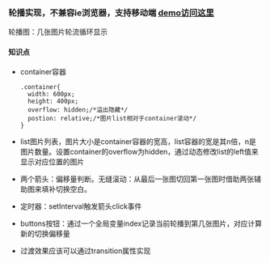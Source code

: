 ### 轮播实现，不兼容ie浏览器，支持移动端 [demo访问这里](http://kad0108.github.io/FE-Demos/carousel/)

轮播图：几张图片轮流循环显示

#### 知识点

* container容器

  ```
  .container{
    width: 600px;
    height: 400px;
    overflow: hidden;/*溢出隐藏*/
    postion: relative;/*图片list相对于container滚动*/
  }
  ```

* list图片列表，图片大小是container容器的宽高，list容器的宽是其n倍，n是图片数量。设置container的overflow为hidden，通过动态修改list的left值来显示对应位置的图片

* 两个箭头：偏移量判断。无缝滚动：从最后一张图切回第一张图时借助两张辅助图来填补切换空白。

* 定时器：setInterval触发箭头click事件

* buttons按钮：通过一个全局变量index记录当前轮播到第几张图片，对应计算新的切换偏移量

* 过渡效果应该可以通过transition属性实现

